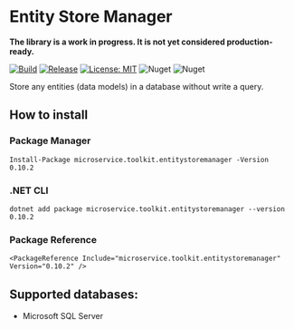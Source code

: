﻿# Entity Store Manager

__The library is a work in progress. It is not yet considered production-ready.__

[![Build](https://github.com/MpStyle/microservicetoolkit/actions/workflows/build.yml/badge.svg)](https://github.com/MpStyle/microservicetoolkit/actions/workflows/build.yml)
[![Release](https://github.com/MpStyle/microservicetoolkit/actions/workflows/release.yml/badge.svg)](https://github.com/MpStyle/microservicetoolkit/actions/workflows/release.yml)
[![License: MIT](https://img.shields.io/badge/License-MIT-yellow.svg)](https://opensource.org/licenses/MIT)
![Nuget](https://img.shields.io/nuget/dt/microservice.toolkit.entitystoremanager)
![Nuget](https://img.shields.io/nuget/v/microservice.toolkit.entitystoremanager)

Store any entities (data models) in a database without write a query.

## How to install

### Package Manager
```
Install-Package microservice.toolkit.entitystoremanager -Version 0.10.2
```

### .NET CLI
```
dotnet add package microservice.toolkit.entitystoremanager --version 0.10.2
```

### Package Reference
```
<PackageReference Include="microservice.toolkit.entitystoremanager" Version="0.10.2" />
```

## Supported databases:
- Microsoft SQL Server